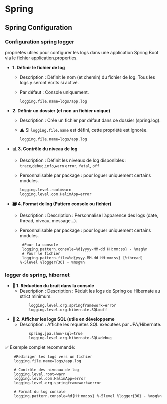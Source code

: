 # Spring 

## Spring Configuration 

### Configuration spring logger
 propriétés utiles pour configurer les logs dans une application Spring Boot via le fichier application.properties.

 - __1. Définir le fichier de log__ 
    - Description : Définit le nom (et chemin) du fichier de log. Tous les logs y seront écrits  si activé.
    
    - Par défaut : Console uniquement.

        ```properties
        logging.file.name=logs/app.log
        ```
 - __2. Définir un dossier (et non un fichier unique)__ 
    - Description : Crée un fichier par défaut dans ce dossier (spring.log).
    
    - ⚠️ Si `logging.file.name` est défini, cette propriété est ignorée.

        ```properties
        logging.file.name=logs/app.log
        ```

 - __📊 3. Contrôle du niveau de log__ 
    - Description : Définit les niveaux de log disponibles : `trace`,`debug`,`info`,`warn` `error`, `fatal`, `off`
    - Personnalisable par package : pour loguer uniquement certains modules.

        ```properties
        logging.level.root=warn
        logging.level.com.HalimApp=error
        ```
                       
 - __🗃️ 4. Format de log (Pattern console ou fichier)__ 
    - Description : Description : Personnalise l’apparence des logs (date, thread, niveau, message...).
    - Personnalisable par package : pour loguer uniquement certains modules.

        ```properties
         #Pour la console
         logging.pattern.console=%d{yyyy-MM-dd HH:mm:ss} - %msg%n 
         # Pour le fichier
         logging.pattern.file=%d{yyyy-MM-dd HH:mm:ss} [%thread] %-5level %logger{36} - %msg%n
        ```
### logger de spring, hibernet                               
 - __🛑 1. Réduction du bruit dans la console__ 
    - Description : Description : Réduit les logs de Spring ou Hibernate au strict minimum.
        ```properties
            logging.level.org.springframework=error
            logging.level.org.hibernate.SQL=off
        ```
 - __🛑 2. Afficher les logs SQL (utile en développeme__ 
    - Description : Affiche les requêtes SQL exécutées par JPA/Hibernate.
        ```properties
            spring.jpa.show-sql=true
            logging.level.org.hibernate.SQL=debug
        ```        
✅ Exemple complet recommandé: 
```properties
    #Rediriger les logs vers un fichier
    logging.file.name=logs/app.log

    # Contrôle des niveaux de log
    logging.level.root=warn
    logging.level.com.HalimApp=error
    logging.level.org.springframework=error

    # Format du log console
    logging.pattern.console=%d{HH:mm:ss} %-5level %logger{36} - %msg%n
``` 





